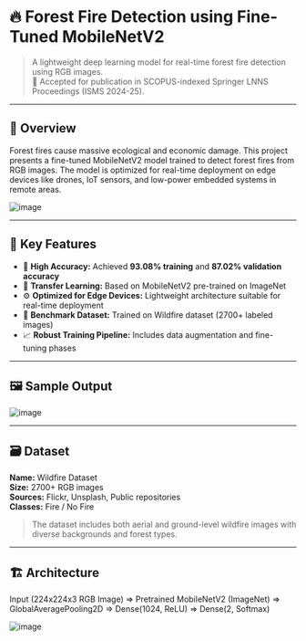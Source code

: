 # 🔥 Forest Fire Detection using Fine-Tuned MobileNetV2

> A lightweight deep learning model for real-time forest fire detection using RGB images.  
> 📌 Accepted for publication in SCOPUS-indexed Springer LNNS Proceedings (ISMS 2024-25).

---

## 🧠 Overview

Forest fires cause massive ecological and economic damage. This project presents a fine-tuned MobileNetV2 model trained to detect forest fires from RGB images. The model is optimized for real-time deployment on edge devices like drones, IoT sensors, and low-power embedded systems in remote areas.


![image](https://github.com/user-attachments/assets/0f627f2a-692c-4218-8705-8836e6e7e914)


---

## 📌 Key Features

- 🚀 **High Accuracy:** Achieved **93.08% training** and **87.02% validation accuracy**
- 🧠 **Transfer Learning:** Based on MobileNetV2 pre-trained on ImageNet
- ⚙️ **Optimized for Edge Devices:** Lightweight architecture suitable for real-time deployment
- 🧪 **Benchmark Dataset:** Trained on Wildfire dataset (2700+ labeled images)
- 📈 **Robust Training Pipeline:** Includes data augmentation and fine-tuning phases

---

## 🖼️ Sample Output

![image](https://github.com/user-attachments/assets/d9f2fa40-ca59-4a7f-b04e-70d03b3b9622)


---

## 🗃️ Dataset

**Name:** Wildfire Dataset  
**Size:** 2700+ RGB images  
**Sources:** Flickr, Unsplash, Public repositories  
**Classes:** Fire / No Fire

> The dataset includes both aerial and ground-level wildfire images with diverse backgrounds and forest types.

---

## 🏗️ Architecture


Input (224x224x3 RGB Image) => Pretrained MobileNetV2 (ImageNet) => GlobalAveragePooling2D => Dense(1024, ReLU) => Dense(2, Softmax)

![image](https://github.com/user-attachments/assets/53964d12-1d81-4e55-b5a6-062ec1777525)

